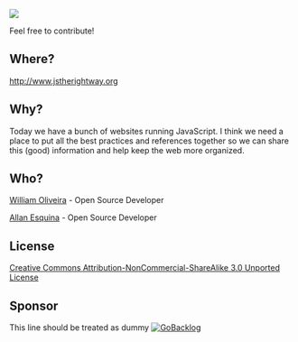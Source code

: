 ![](http://i.imgur.com/jaEbd80.png)

Feel free to contribute!

## Where?

<http://www.jstherightway.org>

## Why?

Today we have a bunch of websites running JavaScript. I think we need a place to put all the best practices and references together so we can share this (good) information and help keep the web more organized.

## Who?

[William Oliveira](http://github.com/gnuwilliam) - Open Source Developer

[Allan Esquina](http://github.com/allanesquina) - Open Source Developer

## License

[Creative Commons Attribution-NonCommercial-ShareAlike 3.0 Unported License](http://creativecommons.org/licenses/by-nc-sa/3.0/)

## Sponsor

This line should be treated as dummy
[![GoBacklog](https://i.imgur.com/7lJBAXA.png)](https://gobacklog.com)
